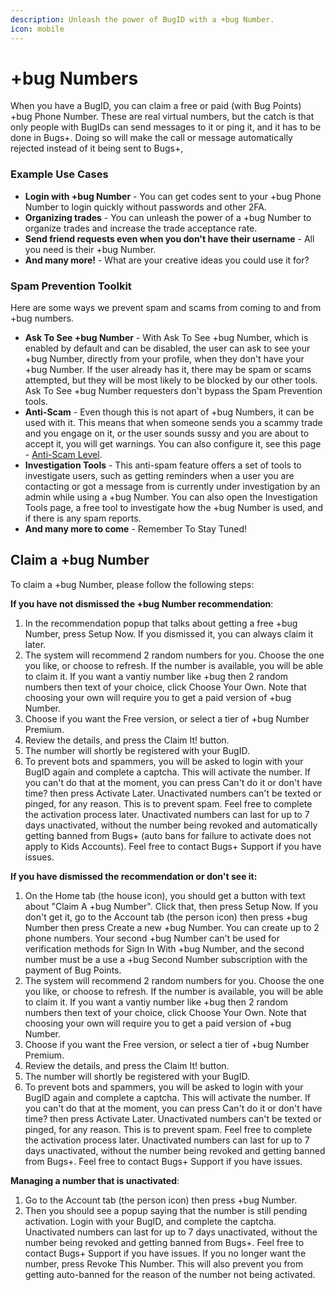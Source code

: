```yaml
---
description: Unleash the power of BugID with a +bug Number.
icon: mobile
---
```


# +bug Numbers

When you have a BugID, you can claim a free or paid (with Bug Points) +bug Phone Number. These are real virtual numbers, but the catch is that only people with BugIDs can send messages to it or ping it, and it has to be done in Bugs+. Doing so will make the call or message automatically rejected instead of it being sent to Bugs+,&#x20;

### Example Use Cases

* **Login with +bug Number** - You can get codes sent to your +bug Phone Number to login quickly without passwords and other 2FA.
* **Organizing trades** - You can unleash the power of a +bug Number to organize trades and increase the trade acceptance rate.
* **Send friend requests even when you don't have their username** - All you need is their +bug Number.
* **And many more!** - What are your creative ideas you could use it for?

### Spam Prevention Toolkit

Here are some ways we prevent spam and scams from coming to and from +bug numbers.

* **Ask To See +bug Number** - With Ask To See +bug Number, which is enabled by default and can be disabled, the user can ask to see your +bug Number, directly from your profile, when they don't have your +bug Number. If the user already has it, there may be spam or scams attempted, but they will be most likely to be blocked by our other tools. Ask To See +bug Number requesters don't bypass the Spam Prevention tools.
* **Anti-Scam** - Even though this is not apart of +bug Numbers, it can be used with it. This means that when someone sends you a scammy trade and you engage on it, or the user sounds sussy and you are about to accept it, you will get warnings. You can also configure it, see this page - [Anti-Scam Level](../trading/change-the-anti-scam-level.md).
* **Investigation Tools** - This anti-spam feature offers a set of tools to investigate users, such as getting reminders when a user you are contacting or got a message from is currently under investigation by an admin while using a +bug Number. You can also open the Investigation Tools page, a free tool to investigate how the +bug Number is used, and if there is any spam reports.
* **And many more to come** - Remember To Stay Tuned!

## Claim a +bug Number

To claim a +bug Number, please follow the following steps:

**If you have not dismissed the +bug Number recommendation**:

1. In the recommendation popup that talks about getting a free +bug Number, press Setup Now. If you dismissed it, you can always claim it later.
2. The system will recommend 2 random numbers for you. Choose the one you like, or choose to refresh. If the number is available, you will be able to claim it. If you want a vantiy number like +bug then 2 random numbers then text of your choice, click Choose Your Own. Note that choosing your own will require you to get a paid version of +bug Number.
3. Choose if you want the Free version, or select a tier of +bug Number Premium.
4. Review the details, and press the Claim It! button.
5. The number will shortly be registered with your BugID.
6. To prevent bots and spammers, you will be asked to login with your BugID again and complete a captcha. This will activate the number. If you can't do that at the moment, you can press Can't do it or don't have time? then press Activate Later. Unactivated numbers can't be texted or pinged, for any reason. This is to prevent spam. Feel free to complete the activation process later. Unactivated numbers can last for up to 7 days unactivated, without the number being revoked and automatically getting banned from Bugs+ (auto bans for failure to activate does not apply to Kids Accounts). Feel free to contact Bugs+ Support if you have issues.

**If you have dismissed the recommendation or don't see it:**

1. On the Home tab (the house icon), you should get a button with text about "Claim A +bug Number". Click that, then press Setup Now. If you don't get it, go to the Account tab (the person icon) then press +bug Number then press Create a new +bug Number. You can create up to 2 phone numbers. Your second +bug Number can't be used for verification methods for Sign In With +bug Number, and the second number must be a use a +bug Second Number subscription with the payment of Bug Points.
2. The system will recommend 2 random numbers for you. Choose the one you like, or choose to refresh. If the number is available, you will be able to claim it. If you want a vantiy number like +bug then 2 random numbers then text of your choice, click Choose Your Own. Note that choosing your own will require you to get a paid version of +bug Number.
3. Choose if you want the Free version, or select a tier of +bug Number Premium.
4. Review the details, and press the Claim It! button.
5. The number will shortly be registered with your BugID.
6. To prevent bots and spammers, you will be asked to login with your BugID again and complete a captcha. This will activate the number. If you can't do that at the moment, you can press Can't do it or don't have time? then press Activate Later. Unactivated numbers can't be texted or pinged, for any reason. This is to prevent spam. Feel free to complete the activation process later. Unactivated numbers can last for up to 7 days unactivated, without the number being revoked and getting banned from Bugs+. Feel free to contact Bugs+ Support if you have issues.

**Managing a number that is unactivated**:

1. Go to the Account tab (the person icon) then press +bug Number.
2. Then you should see a popup saying that the number is still pending activation. Login with your BugID, and complete the captcha. Unactivated numbers can last for up to 7 days unactivated, without the number being revoked and getting banned from Bugs+. Feel free to contact Bugs+ Support if you have issues. If you no longer want the number, press Revoke This Number. This will also prevent you from getting auto-banned for the reason of the number not being activated.
